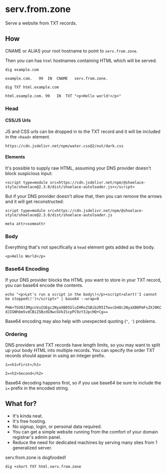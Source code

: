 # serv.from.zone

Serve a website from TXT records.

## How

CNAME or ALIAS your root hostname to point to `serv.from.zone`.

Then you can has `html` hostnames containing HTML which will be served.

`dig example.com`

`example.com.	99	IN	CNAME	serv.from.zone.`

`dig TXT html.example.com`

`html.example.com. 99	IN	TXT	"<p>Hello world!</p>"`

### Head

#### CSS/JS Urls

JS and CSS urls can be dropped in to the TXT record and it will be included in the `<head>` element.

```
https://cdn.jsdelivr.net/npm/water.css@2/out/dark.css
```

#### Elements
It's possible to supply raw HTML, assuming your DNS provider doesn't block suspicious input:

`<script type=module src=https://cdn.jsdelivr.net/npm/@shoelace-style/shoelace@2.3.0/dist/shoelace-autoloader.js></script>`

But if your DNS provider doesn't allow that, then you can remove the arrows and it will get reconstructed:

`script type=module src=https://cdn.jsdelivr.net/npm/@shoelace-style/shoelace@2.3.0/dist/shoelace-autoloader.js`

`meta attr=someattr`

### Body

Everything that's not specifically a `head` element gets added as the body.

`<p>Hello World</p>`

### Base64 Encoding

If your DNS provider blocks the HTML you want to store in your TXT record, you can base64 encode the contents.

`echo "<p>Let's run a script in the body\!</p><script>alert('I cannot be stopped\!')</script>" | base64 --wrap=0`

`PHA+TGV0J3MgcnVuIGEgc2NyaXB0IGluIHRoZSBib2R5ITwvcD48c2NyaXB0PmFsZXJ0KCdJIGNhbm5vdCBiZSBzdG9wcGVkIScpPC9zY3JpcHQ+Cg==`

Base64 encoding may also help with unexpected quoting (`"`, `'`) problems.

### Ordering

DNS providers and TXT records have length limits, so you may want to split up your body HTML into multiple records. You can specify the order TXT records should appear in using an integer prefix.

`1=<h1>First</h1>`

`2=<h2>Second</h2>`

Base64 decoding happens first, so if you use base64 be sure to include the `i=` prefix in the encoded string.

## What for?

 - It's kinda neat.
 - It's free hosting.
 - No signup, login, or personal data required.
 - You can get a simple website running from the comfort of your domain registrar's admin panel.
 - Reduce the need for dedicated machines by serving many sites from 1 generalized server.

serv.from.zone is dogfooded!

`dig +short TXT html.serv.from.zone`
